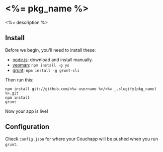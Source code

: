 # <%= pkg_name %>

<%= description %>

## Install

Before we begin, you'll need to install these:

* [node.js](http://nodejs.org/): download and install manually.
* [yeoman](https://github.com/yeoman/yeoman): `npm install -g yo`
* [grunt](http://gruntjs.com/): `npm install -g grunt-cli`

Then run this:

	npm install git://github.com/<%= username %>/<%= _.slugify(pkg_name) %>.git
	npm install
	grunt

Now your app is live!

## Configuration

Check `config.json` for where your Couchapp will be pushed when you run `grunt`.